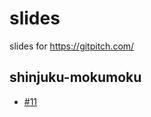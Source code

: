 # slides
slides for https://gitpitch.com/

 ## shinjuku-mokumoku
 - [#11](https://gitpitch.com/TaKesso/slides/master?p=shinjuku-mokumoku/11)
